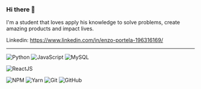 ### Hi there 👋

I'm a student that loves apply his knowledge to solve problems, create amazing products and impact lives.

Linkedin: https://www.linkedin.com/in/enzo-portela-196316169/


---


![Python](http://img.shields.io/badge/-Python-blue?style=flat-square&logo=python&logoColor=ffffff)
![JavaScript](http://img.shields.io/badge/-JavaScript-yellow?style=flat-square&logo=javascript&logoColor=ffffff)
![MySQL](http://img.shields.io/badge/-MySQL-orange?style=flat-square&logo=MySQL&logoColor=ffffff)

![ReactJS](http://img.shields.io/badge/-React-deepskyblue?style=flat-square&logo=react&logoColor=ffffff)

![NPM](http://img.shields.io/badge/-NPM-red?style=flat-square&logo=npm&logoColor=ffffff)
![Yarn](http://img.shields.io/badge/-Yarn-steelblue?style=flat-square&logo=yarn&logoColor=ffffff)
![Git](http://img.shields.io/badge/-Git-lightcoral?style=flat-square&logo=git&logoColor=ffffff)
![GitHub](http://img.shields.io/badge/-GitHub-inactive?style=flat-square&logo=github&logoColor=ffffff)
